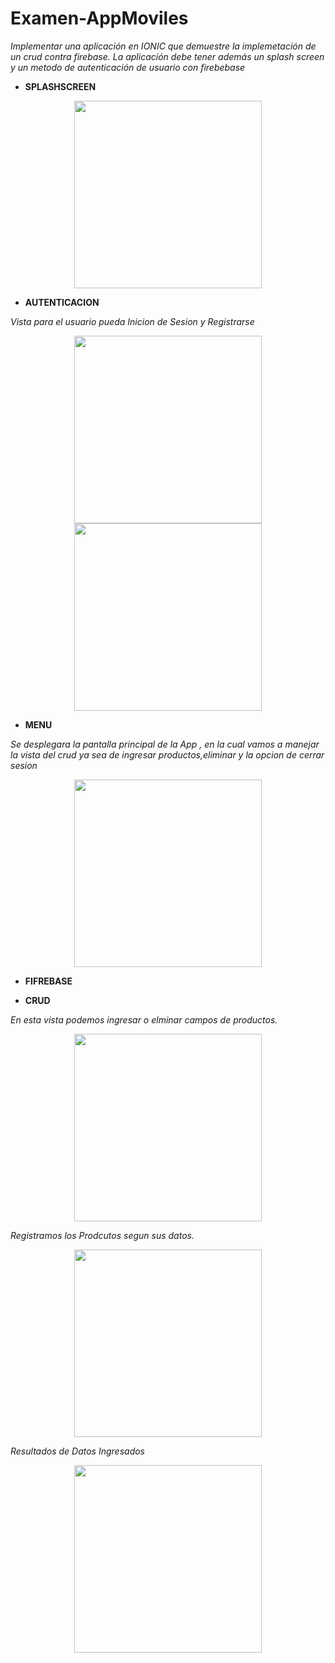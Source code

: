 # Examen-AppMoviles

*Implementar una aplicación en IONIC que demuestre la implemetación de un crud contra firebase. 
La aplicación debe tener además un splash screen y un metodo de autenticación de usuario con firebebase*


- **SPLASHSCREEN**

<p align="center"><img src ="https://user-images.githubusercontent.com/74762981/212711780-e0452b73-f744-4e53-928a-b9e0b9909a67.png" width="300"/></p>


- **AUTENTICACION**

*Vista para el usuario pueda Inicion de Sesion y Registrarse*

<p align="center"><img src ="https://user-images.githubusercontent.com/74762981/212711141-f79f5734-6abe-49a9-829b-0b52f880ddf1.png" width="300"/>
<img src ="https://user-images.githubusercontent.com/74762981/212711462-ac00271d-de5f-4c6a-90db-e6e74424fda7.png" width="300"/></p>


- **MENU**

*Se desplegara la pantalla principal de la App , en la cual vamos a manejar la vista del crud ya sea de ingresar productos,eliminar y la opcion de cerrar sesion*


<p align="center"><img src ="https://user-images.githubusercontent.com/74762981/212710894-2e783ad3-5ca6-42e5-9029-58fcd20287c7.png" width="300"/></p>


- **FIFREBASE**



- **CRUD**

*En esta vista podemos ingresar o elminar campos de productos.* 

<p align="center"><img src ="https://user-images.githubusercontent.com/74762981/212713440-76865afb-dfdc-4896-a087-27e2bfbc3498.png" width="300"/></p>


*Registramos los Prodcutos segun sus datos.*

<p align="center"><img src ="https://user-images.githubusercontent.com/74762981/212713753-7d264c45-c081-4822-810c-d23f15fbd8ae.png" width="300"/></p>


*Resultados de Datos Ingresados*

<p align="center"><img src ="https://user-images.githubusercontent.com/74762981/212713403-2e4c5cbc-ea22-4fe7-896d-aaafaf019dc3.png" width="300"/></p>


